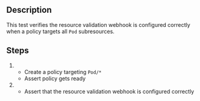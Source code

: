 ## Description

This test verifies the resource validation webhook is configured correctly when a policy targets all `Pod` subresources.

## Steps

1.  - Create a policy targeting `Pod/*`
    - Assert policy gets ready
1.  - Assert that the resource validation webhook is configured correctly
